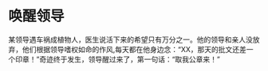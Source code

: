 # 唤醒领导

某领导遇车祸成植物人，医生说活下来的希望只有万分之一。他的领导和亲人没放弃，他们根据领导嗜权如命的作风,每天都在他身边念：“XX，那天的批文还差一个印章！”奇迹终于发生，领导醒过来了，第一句话：“取我公章来！”